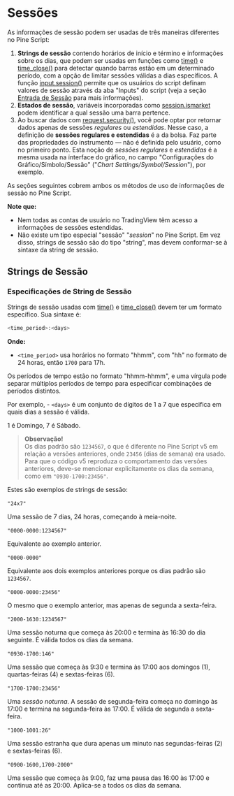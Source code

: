 
# Sessões

As informações de sessão podem ser usadas de três maneiras diferentes no Pine Script:

1. __Strings de sessão__ contendo horários de início e término e informações sobre os dias, que podem ser usadas em funções como [time()](https://br.tradingview.com/pine-script-reference/v5/#fun_time) e [time_close()](https://br.tradingview.com/pine-script-reference/v5/#fun_time_close) para detectar quando barras estão em um determinado período, com a opção de limitar sessões válidas a dias específicos. A função [input.session()](https://br.tradingview.com/pine-script-reference/v5/#fun_input%7Bdot%7Dsession) permite que os usuários do script definam valores de sessão através da aba "Inputs" do script (veja a seção [Entrada de Sessão](./05_09_inputs.md#input-session) para mais informações).
2. __Estados de sessão__, variáveis incorporadas como [session.ismarket](https://br.tradingview.com/pine-script-reference/v5/#var_session%7Bdot%7Dismarket) podem identificar a qual sessão uma barra pertence.
3. Ao buscar dados com [request.security()](https://br.tradingview.com/pine-script-reference/v5/#fun_request%7Bdot%7Dsecurity), você pode optar por retornar dados apenas de sessões _regulares_ ou _estendidas_. Nesse caso, a definição de __sessões regulares e estendidas__ é a da bolsa. Faz parte das propriedades do instrumento — não é definida pelo usuário, como no primeiro ponto. Esta noção de _sessões regulares_ e _estendidas_ é a mesma usada na interface do gráfico, no campo "Configurações do Gráfico/Símbolo/Sessão" ("_Chart Settings/Symbol/Session_"), por exemplo.

As seções seguintes cobrem ambos os métodos de uso de informações de sessão no Pine Script.

__Note que:__

- Nem todas as contas de usuário no TradingView têm acesso a informações de sessões estendidas.
- Não existe um tipo especial "sessão" "_session_" no Pine Script. Em vez disso, strings de sessão são do tipo "string", mas devem conformar-se à sintaxe da string de sessão.

## Strings de Sessão

### Especificações de String de Sessão

Strings de sessão usadas com [time()](https://br.tradingview.com/pine-script-reference/v5/#fun_time) e [time_close()](https://br.tradingview.com/pine-script-reference/v5/#fun_time_close) devem ter um formato específico. Sua sintaxe é:

```c
<time_period>:<days>
```

__Onde:__

- `<time_period>` usa horários no formato "hhmm", com "hh" no formato de 24 horas, então `1700` para 17h.

Os períodos de tempo estão no formato "hhmm-hhmm", e uma vírgula pode separar múltiplos períodos de tempo para especificar combinações de períodos distintos.

Por exemplo, - `<days>` é um conjunto de dígitos de 1 a 7 que especifica em quais dias a sessão é válida.

1 é Domingo, 7 é Sábado.

> __Observação!__\
> Os dias padrão são `1234567`, o que é diferente no Pine Script v5 em relação a versões anteriores, onde `23456` (dias de semana) era usado. Para que o código v5 reproduza o comportamento das versões anteriores, deve-se mencionar explicitamente os dias da semana, como em `"0930-1700:23456"`.

Estes são exemplos de strings de sessão:

`"24x7"`

Uma sessão de 7 dias, 24 horas, começando à meia-noite.

`"0000-0000:1234567"`

Equivalente ao exemplo anterior.

`"0000-0000"`

Equivalente aos dois exemplos anteriores porque os dias padrão são `1234567`.

`"0000-0000:23456"`

O mesmo que o exemplo anterior, mas apenas de segunda a sexta-feira.

`"2000-1630:1234567"`

Uma sessão noturna que começa às 20:00 e termina às 16:30 do dia seguinte. É válida todos os dias da semana.

`"0930-1700:146"`

Uma sessão que começa às 9:30 e termina às 17:00 aos domingos (1), quartas-feiras (4) e sextas-feiras (6).

`"1700-1700:23456"`

Uma _sessão noturna_. A sessão de segunda-feira começa no domingo às 17:00 e termina na segunda-feira às 17:00. É válida de segunda a sexta-feira.

`"1000-1001:26"`

Uma sessão estranha que dura apenas um minuto nas segundas-feiras (2) e sextas-feiras (6).

`"0900-1600,1700-2000"`

Uma sessão que começa às 9:00, faz uma pausa das 16:00 às 17:00 e continua até as 20:00. Aplica-se a todos os dias da semana.

<!-- ### Usando Strings de Sessão

Propriedades de sessão definidas com strings de sessão são independentes das sessões definidas pela bolsa que determinam quando um instrumento pode ser negociado. Programadores têm total liberdade para criar quaisquer definições de sessão que se adequem ao seu propósito, que geralmente é detectar quando barras pertencem a períodos específicos. Isso é realizado no Pine Script usando uma das duas assinaturas da função [time()](https://br.tradingview.com/pine-script-reference/v5/#fun_time):

```c
time(timeframe, session, timezone) → series int
time(timeframe, session) → series int
```

Aqui, é usado [time()](https://br.tradingview.com/pine-script-reference/v5/#fun_time) com um argumento `session` para exibir os valores de [alta](https://br.tradingview.com/pine-script-reference/v5/#var_high) e [baixa](https://br.tradingview.com/pine-script-reference/v5/#var_low) de abertura do mercado em um gráfico intradiário:

![Usando dtrings de sessão](./imgs/Sessions-UsingSessionStrings-01.CCTz2lcx_1mB945.webp)

```c
//@version=5
indicator("Opening high/low", overlay = true)

sessionInput = input.session("0930-0935")

sessionBegins(sess) =>
    t = time("", sess)
    timeframe.isintraday and (not barstate.isfirst) and na(t[1]) and not na(t)

var float hi = na
var float lo = na
if sessionBegins(sessionInput)
    hi := high
    lo := low

plot(lo, "lo", color.fuchsia, 2, plot.style_circles)
plot(hi, "hi", color.lime,    2, plot.style_circles)
```

__Note que:__

- Uma entrada de sessão é utilizada para permitir que os usuários especifiquem o horário que desejam detectar. Aqui apenas procura-se o horário de início da sessão nas barras, então é usado um intervalo de cinco minutos entre o horário de início e término do nosso valor padrão `"0930-0935"`.
- A função `sessionBegins()` detecta o início de uma sessão. Sua chamada `time("", sess)` usa uma string vazia para o parâmetro `timeframe` da função, o que significa que usa o timeframe do gráfico, qualquer que seja. A função retorna `true` quando:
    - O gráfico usa um timeframe intradiário (segundos ou minutos).
    - O script não está na primeira barra do gráfico, o que é garantido com `(not barstate.isfirst)`. Esta verificação impede que o código sempre detecte um início de sessão na primeira barra porque `na(t[1]) and not na(t)` é sempre `true` lá.
    - A chamada [time()](https://br.tradingview.com/pine-script-reference/v5/#fun_time) retornou [na](https://br.tradingview.com/pine-script-reference/v5/#var_na) na barra anterior porque não estava no período da sessão e retornou um valor que não é [na](https://br.tradingview.com/pine-script-reference/v5/#var_na) na barra atual, o que significa que a barra está __no__ período da sessão.

## Estados da Sessão

Três variáveis incorporadas permitem distinguir o tipo de sessão à qual a barra atual pertence. Elas são úteis apenas em timeframes intradiários:

- [session.ismarket](https://br.tradingview.com/pine-script-reference/v5/#var_session%7Bdot%7Dismarket) retorna `true` quando a barra pertence ao horário de negociação regular.
- [session.ispremarket](https://br.tradingview.com/pine-script-reference/v5/#var_session%7Bdot%7Dispremarket) retorna `true` quando a barra pertence à sessão estendida que precede o horário de negociação regular.
- [session.ispostmarket](https://br.tradingview.com/pine-script-reference/v5/#var_session%7Bdot%7Dispostmarket) retorna `true` quando a barra pertence à sessão estendida que segue o horário de negociação regular.

## Usando Sessões com `request.security()`

Quando sua conta no TradingView fornece acesso a sessões estendidas, você pode optar por ver suas barras com o campo "Configurações/Símbolo/Sessão" "_Settings/Symbol/Session_". Existem dois tipos de sessões:

- __regular__ (que não inclui dados de pré e pós-mercado), e
- __estendida__ (que inclui dados de pré e pós-mercado).

Scripts que usam a função [request.security()](https://br.tradingview.com/pine-script-reference/v5/#fun_request%7Bdot%7Dsecurity) para acessar dados podem retornar dados de sessão estendida ou não. Este é um exemplo onde apenas dados de sessão regular são buscados:

![Usando sessões com request.security() 01](./imgs/Sessions-RegularAndExtendedSessions-01.F4CwBAHR_1pM3j5.webp)

```c
//@version=5
indicator("Example 1: Regular Session Data")
regularSessionData = request.security("NASDAQ:AAPL", timeframe.period, close, barmerge.gaps_on)
plot(regularSessionData, style = plot.style_linebr)
```

Se quiser que a chamada [request.security()](https://br.tradingview.com/pine-script-reference/v5/#fun_request%7Bdot%7Dsecurity) retorne dados de sessão estendida, primeiro deve usar a função [ticker.new()](https://br.tradingview.com/pine-script-reference/v5/#fun_ticker%7Bdot%7Dnew) para construir o primeiro argumento da chamada [request.security()](https://br.tradingview.com/pine-script-reference/v5/#fun_request%7Bdot%7Dsecurity):

![Usando sessões com request.security() 02](./imgs/Sessions-RegularAndExtendedSessions-02.D3WOi9Aa_2jwV7m.webp)

```c
//@version=5
indicator("Example 2: Extended Session Data")
t = ticker.new("NASDAQ", "AAPL", session.extended)
extendedSessionData = request.security(t, timeframe.period, close, barmerge.gaps_on)
plot(extendedSessionData, style = plot.style_linebr)
```

Repare que as lacunas no gráfico anterior na plotagem do script agora estão preenchidas. Além disso, tenha em mente que os scripts de exemplo não produzem a coloração de fundo no gráfico; isso se deve às configurações do gráfico mostrando horas estendidas.

A função [ticker.new()](https://br.tradingview.com/pine-script-reference/v5/#fun_ticker%7Bdot%7Dnew) tem a seguinte assinatura:

```c
ticker.new(prefix, ticker, session, adjustment) → simple string
```

Onde:

- `prefix` é o prefixo da bolsa, por exemplo, `"NASDAQ"`.
- `ticker` é o nome do símbolo, por exemplo, `"AAPL"`.
- `session` pode ser `session.extended` ou `session.regular`. Note que isto __não__ é uma string de sessão.
- `adjustment` ajusta os preços usando diferentes critérios: `adjustment.none`, `adjustment.splits`, `adjustment.dividends`.

O primeiro exemplo poderia ser reescrito como:

```c
//@version=5
indicator("Example 1: Regular Session Data")
t = ticker.new("NASDAQ", "AAPL", session.regular)
regularSessionData = request.security(t, timeframe.period, close, barmerge.gaps_on)
plot(regularSessionData, style = plot.style_linebr)
```

Se quiser usar as mesmas especificações de sessão usadas para o símbolo principal do gráfico, omita o terceiro argumento em [ticker.new()](https://br.tradingview.com/pine-script-reference/v5/#fun_ticker%7Bdot%7Dnew); ele é opcional. Se queira que o código declare sua intenção explicitamente, use a variável incorporada [syminfo.session](https://br.tradingview.com/pine-script-reference/v5/#var_syminfo%7Bdot%7Dsession). Ela contém o tipo de sessão do símbolo principal do gráfico:

```c
//@version=5
indicator("Example 1: Regular Session Data")
t = ticker.new("NASDAQ", "AAPL", syminfo.session)
regularSessionData = request.security(t, timeframe.period, close, barmerge.gaps_on)
plot(regularSessionData, style = plot.style_linebr)
``` -->
